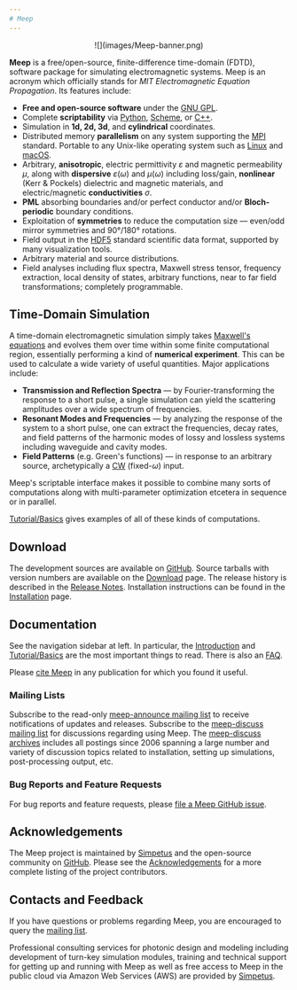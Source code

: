 ```yaml
---
# Meep
---
```


<center>
![](images/Meep-banner.png)
</center>

 **Meep** is a free/open-source, finite-difference time-domain (FDTD), software package for simulating electromagnetic systems. Meep is an acronym which officially stands for *MIT Electromagnetic Equation Propagation*. Its features include:

-   **Free and open-source software** under the [GNU GPL](https://en.wikipedia.org/wiki/GNU_General_Public_License).
-   Complete **scriptability** via [Python](Python_Tutorials/Basics), [Scheme](Scheme_Tutorials/Basics), or [C++](C++_Tutorial).
-   Simulation in **1d, 2d, 3d**, and **cylindrical** coordinates.
-   Distributed memory **parallelism** on any system supporting the [MPI](https://en.wikipedia.org/wiki/MPI) standard. Portable to any Unix-like operating system such as [Linux](https://en.wikipedia.org/wiki/Linux) and [macOS](https://en.wikipedia.org/wiki/macOS).
-   Arbitrary, **anisotropic**, electric permittivity $\varepsilon$ and magnetic permeability $\mu$, along with **dispersive** $\varepsilon(\omega)$ and $\mu(\omega)$ including loss/gain, **nonlinear** (Kerr & Pockels) dielectric and magnetic materials, and electric/magnetic **conductivities** $\sigma$.
-   **PML** absorbing boundaries and/or perfect conductor and/or **Bloch-periodic** boundary conditions.
-   Exploitation of **symmetries** to reduce the computation size &mdash; even/odd mirror symmetries and 90°/180° rotations.
-   Field output in the [HDF5](https://en.wikipedia.org/wiki/HDF5) standard scientific data format, supported by many visualization tools.
-   Arbitrary material and source distributions.
-   Field analyses including flux spectra, Maxwell stress tensor, frequency extraction, local density of states, arbitrary functions, near to far field transformations; completely programmable.

Time-Domain Simulation
----------------------

A time-domain electromagnetic simulation simply takes [Maxwell's equations](https://en.wikipedia.org/wiki/Maxwell's_equations) and evolves them over time within some finite computational region, essentially performing a kind of **numerical experiment**. This can be used to calculate a wide variety of useful quantities. Major applications include:

-   **Transmission and Reflection Spectra** &mdash; by Fourier-transforming the response to a short pulse, a single simulation can yield the scattering amplitudes over a wide spectrum of frequencies.
-   **Resonant Modes and Frequencies** &mdash; by analyzing the response of the system to a short pulse, one can extract the frequencies, decay rates, and field patterns of the harmonic modes of lossy and lossless systems including waveguide and cavity modes.
-   **Field Patterns** (e.g. Green's functions) &mdash; in response to an arbitrary source, archetypically a [CW](https://en.wikipedia.org/wiki/Continuous_wave) (fixed-$\omega$) input.

Meep's scriptable interface makes it possible to combine many sorts of computations along with multi-parameter optimization etcetera in sequence or in parallel.

[Tutorial/Basics](Python_Tutorials/Basics.md) gives examples of all of these kinds of computations.

Download
--------

The development sources are available on [GitHub](https://github.com/stevengj/meep). Source tarballs with version numbers are available on the [Download](Download.md) page. The release history is described in the [Release Notes](Release_Notes.md). Installation instructions can be found in the [Installation](Installation.md) page.

Documentation
-------------

See the navigation sidebar at left. In particular, the [Introduction](Introduction.md) and [Tutorial/Basics](Python_Tutorials/Basics.md) are the most important things to read. There is also an [FAQ](FAQ.md).

Please [cite Meep](Acknowledgements.md#referencing) in any publication for which you found it useful.

### Mailing Lists

Subscribe to the read-only [meep-announce mailing list](http://ab-initio.mit.edu/cgi-bin/mailman/listinfo/meep-announce) to receive notifications of updates and releases. Subscribe to the [meep-discuss mailing list](http://ab-initio.mit.edu/cgi-bin/mailman/listinfo/meep-discuss) for discussions regarding using Meep. The [meep-discuss archives](https://www.mail-archive.com/meep-discuss@ab-initio.mit.edu/) includes all postings since 2006 spanning a large number and variety of discussion topics related to installation, setting up simulations, post-processing output, etc.

### Bug Reports and Feature Requests

For bug reports and feature requests, please [file a Meep GitHub issue](https://github.com/stevengj/meep/issues).

Acknowledgements
----------------

The Meep project is maintained by [Simpetus](http://www.simpetus.com) and the open-source community on [GitHub](https://github.com/stevengj/meep). Please see the [Acknowledgements](Acknowledgements.md) for a more complete listing of the project contributors.

Contacts and Feedback
---------------------

If you have questions or problems regarding Meep, you are encouraged to query the [mailing list](https://www.mail-archive.com/meep-discuss@ab-initio.mit.edu/).

Professional consulting services for photonic design and modeling including development of turn-key simulation modules, training and technical support for getting up and running with Meep as well as free access to Meep in the public cloud via Amazon Web Services (AWS) are provided by [Simpetus](http://www.simpetus.com).

